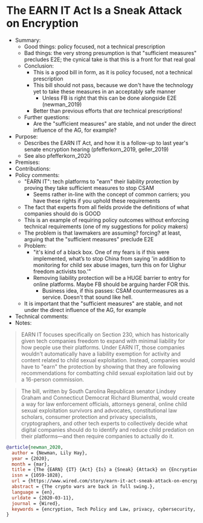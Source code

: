 # The EARN IT Act Is a Sneak Attack on Encryption

- Summary:
  - Good things: policy focused, not a technical prescription
  - Bad things: the very strong presumption is that "sufficient measures" precludes E2E; the cynical take is that this
    is a front for that real goal
  - Conclusion:
    - This is a good bill in form, as it is policy focused, not a technical prescription
    - This bill should not pass, because we don't have the technology yet to take these measures in an acceptably safe
      manner
      - Unless FB is right that this can be done alongside E2E (newman_2019)
    - Better than previous efforts that _are_ technical prescriptions!
  - Further questions:
    - Are the "sufficient measures" are stable, and not under the direct influence of the AG, for example?
- Purpose:
  - Describes the EARN IT Act, and how it is a follow-up to last year's senate encryption hearing (pfefferkorn_2019,
      geller_2019)
  - See also pfefferkorn_2020
- Premises:
- Contributions:
- Policy comments:
  - "EARN IT": tech platforms to "earn" their liability protection by proving they take sufficient measures to stop CSAM
    - Seems rather in-line with the concept of common carriers; you have these rights if you uphold these requirements
  - The fact that experts from all fields provide the definitions of what companies should do is GOOD
  - This is an example of requiring policy outcomes without enforcing technical requirements (one of my suggestions for
    policy makers)
  - The problem is that lawmakers are assuming? forcing? at least, arguing that the "sufficient measures" preclude E2E
  - Problem:
    - "it's kind of a black box. One of my fears is if this were implemented, what’s to stop China from saying 'in
      addition to monitoring for child sex abuse images, turn this on for Uighur freedom activists too.'"
    - Removing liability protection will be a HUGE barrier to entry for online platforms. Maybe FB should be arguing
      harder FOR this.
      - Business idea, if this passes: CSAM countermeasures as a service. Doesn't that sound like hell.
  - It is important that the "sufficient measures" are stable, and not under the direct influence of the AG, for example
- Technical comments:
- Notes:

>EARN IT focuses specifically on Section 230, which has historically given tech companies freedom to expand with minimal
liability for how people use their platforms. Under EARN IT, those companies wouldn't automatically have a liability
exemption for activity and content related to child sexual exploitation. Instead, companies would have to "earn" the
protection by showing that they are following recommendations for combatting child sexual exploitation laid out by a
16-person commission.

>The bill, written by South Carolina Republican senator Lindsey Graham and Connecticut Democrat Richard Blumenthal,
would create a way for law enforcement officials, attorneys general, online child sexual exploitation survivors and
advocates, constitutional law scholars, consumer protection and privacy specialists, cryptographers, and other tech
experts to collectively decide what digital companies should do to identify and reduce child predation on their
platforms—and then require companies to actually do it.

```bib
@article{newman_2020,
  author = {Newman, Lily Hay},
  year = {2020},
  month = {mar},
  title = {The {EARN} {IT} {Act} {Is} a {Sneak} {Attack} on {Encryption}},
  issn = {1059-1028},
  url = {https://www.wired.com/story/earn-it-act-sneak-attack-on-encryption/},
  abstract = {The crypto wars are back in full swing.},
  language = {en},
  urldate = {2020-03-11},
  journal = {Wired},
  keywords = {encryption, Tech Policy and Law, privacy, cybersecurity, politics}
}
```
